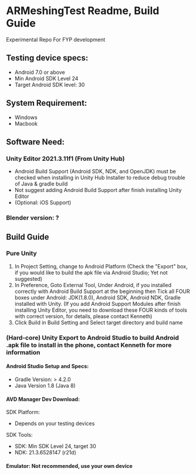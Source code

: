 # ARMeshingTest Readme, Build Guide
Experimental Repo For FYP development

## Testing device specs:
- Android 7.0 or above 
- Min Android SDK Level 24
- Target Android SDK level: 30

## System Requirement:
- Windows
- Macbook

## Software Need:
### Unity Editor 2021.3.11f1 (From Unity Hub)
- Android Build Support (Android SDK, NDK, and OpenJDK) must be checked when installing in Unity Hub Installer to reduce debug trouble of Java & gradle build
- Not suggest adding Android Build Support after finish installing Unity Editor
- (Optional: iOS Support)
  
### Blender version: ?


## Build Guide
### Pure Unity
1. In Project Setting, change to Android Platform (Check the "Export" box, if you would like to build the apk file via Android Studio; Yet not suggested)
2. In Preference, Goto External Tool, Under Android, if you installed correctly with Android Build Support at the beginning then Tick all FOUR boxes under Android: JDK(1.8.0), Android SDK, Android NDK, Gradle installed with Unity. (If you add Android Support Modules after finish installing Unity Editor, you need to download these FOUR kinds of tools with correct version, for details, please contact Kenneth)
3. Click Build in Build Setting and Select target directory and build name

### (Hard-core) Unity Export to Android Studio to build Android .apk file to install in the phone, contact Kenneth for more information
#### Android Studio Setup and Specs:
- Gradle Version: > 4.2.0
- Java Version 1.8 (Java 8)

#### AVD Manager Dev Download:
SDK Platform:
- Depends on your testing devices

SDK Tools:
- SDK: Min SDK Level 24, target 30
- NDK: 21.3.6528147 (r21d)
#### Emulator: Not recommended, use your own device
